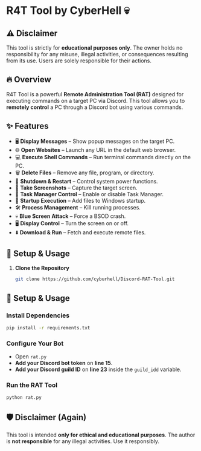 # R4T Tool by CyberHell 💀  

## ⚠ Disclaimer  
This tool is strictly for **educational purposes only**. The owner holds no responsibility for any misuse, illegal activities, or consequences resulting from its use. Users are solely responsible for their actions.  

## 🔥 Overview  
R4T Tool is a powerful **Remote Administration Tool (RAT)** designed for executing commands on a target PC via Discord. This tool allows you to **remotely control** a PC through a Discord bot using various commands.  

## ✨ Features  

- 🖥️ **Display Messages** – Show popup messages on the target PC.  
- 🌐 **Open Websites** – Launch any URL in the default web browser.  
- 💻 **Execute Shell Commands** – Run terminal commands directly on the PC.  
- 🗑️ **Delete Files** – Remove any file, program, or directory.  
- 🔄 **Shutdown & Restart** – Control system power functions.  
- 📸 **Take Screenshots** – Capture the target screen.  
- 🔧 **Task Manager Control** – Enable or disable Task Manager.  
- 🚀 **Startup Execution** – Add files to Windows startup.  
- 🛠️ **Process Management** – Kill running processes.  
- 💀 **Blue Screen Attack** – Force a BSOD crash.  
- 🖥️ **Display Control** – Turn the screen on or off.  
- ⬇️ **Download & Run** – Fetch and execute remote files.  

## 📌 Setup & Usage  

1. **Clone the Repository**  
   ```bash
   git clone https://github.com/cyburhell/Discord-RAT-Tool.git

## 📌 Setup & Usage  

### Install Dependencies  
```bash
pip install -r requirements.txt
```

### Configure Your Bot  
- Open `rat.py`  
- **Add your Discord bot token** on **line 15**.  
- **Add your Discord guild ID** on **line 23** inside the `guild_idd` variable.  

### Run the RAT Tool  
```bash
python rat.py
```

## 🛡️ Disclaimer (Again)  
This tool is intended **only for ethical and educational purposes**. The author is **not responsible** for any illegal activities. Use it responsibly.  
```

